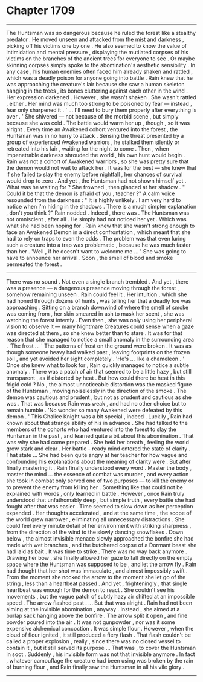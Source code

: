 
# Chapter 1709


---

The Huntsman was so dangerous because he ruled the forest like a stealthy predator . He moved unseen and attacked from the mist and darkness , picking off his victims one by one . He also seemed to know the value of intimidation and mental pressure , displaying the mutilated corpses of his victims on the branches of the ancient trees for everyone to see .
Or maybe skinning corpses simply spoke to the abomination's aesthetic sensibility . In any case , his human enemies often faced him already shaken and rattled , which was a deadly poison for anyone going into battle .
Rain knew that he was approaching the creature's lair because she saw a human skeleton hanging in the trees , its bones cluttering against each other in the wind . Her expression darkened .
However , she wasn't shaken . She wasn't rattled , either . Her mind was much too strong to be poisoned by fear — instead , fear only sharpened it .
' ... I'll need to bury them properly after everything is over . '
She shivered — not because of the morbid scene , but simply because she was cold . The battle would warm her up , though , so it was alright .
Every time an Awakened cohort ventured into the forest , the Huntsman was in no hurry to attack . Sensing the threat presented by a group of experienced Awakened warriors , he stalked them silently or retreated into his lair , waiting for the night to come . Then , when impenetrable darkness shrouded the world , his own hunt would begin .
Rain was not a cohort of Awakened warriors , so she was pretty sure that the demon would not wait to attack her . It was for the best — she knew that if she failed to slay the enemy before nightfall , her chances of survival would drop to zero .
And yet , the Huntsman had not shown himself yet .
What was he waiting for ?
She frowned , then glanced at her shadow .
" Could it be that the demon is afraid of you , teacher ?"
A calm voice resounded from the darkness :
" It is highly unlikely . I am very hard to notice when I'm hiding in the shadows . There is a much simpler explanation , don't you think ?"
Rain nodded .
Indeed , there was . The Huntsman was not omniscient , after all . He simply had not noticed her yet .
Which was what she had been hoping for . Rain knew that she wasn't strong enough to face an Awakened Demon in a direct confrontation , which meant that she had to rely on traps to even the odds . The problem was that even luring such a creature into a trap was problematic , because he was much faster than her .
'Well , if he doesn't want to welcome me ... '
She was going to have to announce her arrival .
Soon , the smell of blood and smoke permeated the forest .
***
There was no sound . Not even a single branch trembled . And yet , there was a presence — a dangerous presence moving through the forest , somehow remaining unseen .
Rain could feel it . Her intuition , which she had honed through dozens of hunts , was telling her that a deadly foe was approaching .
Sitting on a branch downwind of where the smell of smoke was coming from , her skin smeared in ash to mask her scent , she was watching the forest intently . Even then , she was only using her peripheral vision to observe it — many Nightmare Creatures could sense when a gaze was directed at them , so she knew better than to stare .
It was for that reason that she managed to notice a small anomaly in the surrounding area .
'The frost ... '
The patterns of frost on the ground were broken . It was as though someone heavy had walked past , leaving footprints on the frozen soil , and yet avoided her sight completely .
'He's ... like a chameleon . '
Once she knew what to look for , Rain quickly managed to notice a subtle anomaly . There was a patch of air that seemed to be a little hazy , but still transparent , as if distorted by heat . But how could there be heat in this frigid cold ? No , the almost unnoticeable distortion was the masked figure of the Huntsman , moving noiselessly in the direction of the smoke .
The demon was cautious and prudent , but not as prudent and cautious as she was .
That was because Rain was weak , and had no other choice but to remain humble .
'No wonder so many Awakened were defeated by this demon . '
This Chalice Knight was a bit special , indeed .
Luckily , Rain had known about that strange ability of his in advance . She had talked to the members of the cohorts who had ventured into the forest to slay the Huntsman in the past , and learned quite a bit about this abomination .
That was why she had come prepared .
She held her breath , feeling the world grow stark and clear .
Her battle - ready mind entered the state of clarity .
That state ...
She had been quite angry at her teacher for how vague and confounding his explanations about the meaning of clarity were . But after finally mastering it , Rain finally understood every word .
Master the body , master the mind ... the essence of combat was murder , and every action she took in combat only served one of two purposes — to kill the enemy or to prevent the enemy from killing her .
Something like that could not be explained with words , only learned in battle . However , once Rain truly understood that unfathomably deep , but simple truth , every battle she had fought after that was easier .
Time seemed to slow down as her perception expanded . Her thoughts accelerated , and at the same time , the scope of the world grew narrower , eliminating all unnecessary distractions . She could feel every minute detail of her environment with striking sharpness , from the direction of the wind to the slowly dancing snowflakes .
Down below , the almost invisible menace slowly approached the bonfire she had made with wet branches , and the butchered corpse of a Dormant beast she had laid as bait .
It was time to strike .
There was no way back anymore .
Drawing her bow , she finally allowed her gaze to fall directly on the empty space where the Huntsman was supposed to be , and let the arrow fly .
Rain had thought that her shot was immaculate , and almost impossibly swift . From the moment she nocked the arrow to the moment she let go of the string , less than a heartbeat passed .
And yet , frighteningly , that single heartbeat was enough for the demon to react . She couldn't see his movements , but the vague patch of subtly hazy air shifted at an impossible speed .
The arrow flashed past .
... But that was alright .
Rain had not been aiming at the invisible abomination , anyway .
Instead , she aimed at a burlap sack hanging above the bonfire . The arrow split it open , and fine powder poured into the air .
It was not gunpowder , nor was it some expensive alchemical concoction . It was simple flour .
However , when the cloud of flour ignited , it still produced a fiery flash . That flash couldn't be called a proper explosion , really , since there was no closed vessel to contain it , but it still served its purpose ...
That was , to cover the Huntsman in soot .
Suddenly , his invisible form was not that invisible anymore .
In fact , whatever camouflage the creature had been using was broken by the rain of burning flour , and Rain finally saw the Huntsman in all his vile glory .

---

